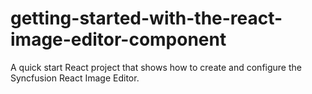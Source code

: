 # getting-started-with-the-react-image-editor-component
A quick start React project that shows how to create and configure the Syncfusion React Image Editor.
